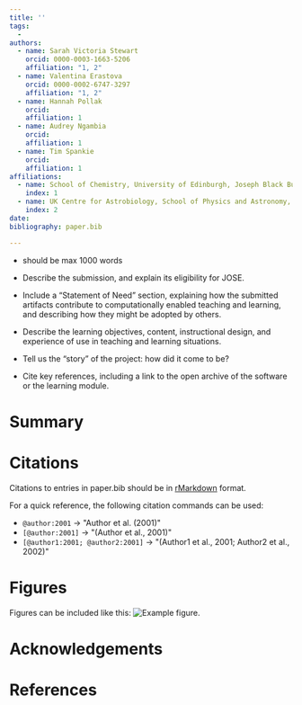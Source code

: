 ```yaml
---
title: ''
tags:
  - 
authors:
  - name: Sarah Victoria Stewart
    orcid: 0000-0003-1663-5206
    affiliation: "1, 2"
  - name: Valentina Erastova
    orcid: 0000-0002-6747-3297
    affiliation: "1, 2"
  - name: Hannah Pollak
    orcid: 
    affiliation: 1
  - name: Audrey Ngambia
    orcid: 
    affiliation: 1
  - name: Tim Spankie
    orcid: 
    affiliation: 1
affiliations:
  - name: School of Chemistry, University of Edinburgh, Joseph Black Building, David Brewster Road, Edinburgh EH9 3FJ, United Kingdom
    index: 1
  - name: UK Centre for Astrobiology, School of Physics and Astronomy, University of Edinburgh, James Clerk Maxwell Building, Peter Guthrie Tait Road, Edinburgh EH9 3FD, United Kingdom
    index: 2
date: 
bibliography: paper.bib

---
```


 - should be max 1000 words

 - Describe the submission, and explain its eligibility for JOSE.
 - Include a “Statement of Need” section, explaining how the submitted artifacts contribute to computationally enabled teaching and learning, and describing how they might be adopted by others.
 - Describe the learning objectives, content, instructional design, and experience of use in teaching and learning situations.
 - Tell us the “story” of the project: how did it come to be?
 - Cite key references, including a link to the open archive of the software or the learning module.

# Summary



# Citations

Citations to entries in paper.bib should be in
[rMarkdown](http://rmarkdown.rstudio.com/authoring_bibliographies_and_citations.html)
format.

For a quick reference, the following citation commands can be used:
- `@author:2001`  ->  "Author et al. (2001)"
- `[@author:2001]` -> "(Author et al., 2001)"
- `[@author1:2001; @author2:2001]` -> "(Author1 et al., 2001; Author2 et al., 2002)"

# Figures

Figures can be included like this: ![Example figure.](figure.png)

# Acknowledgements



# References
